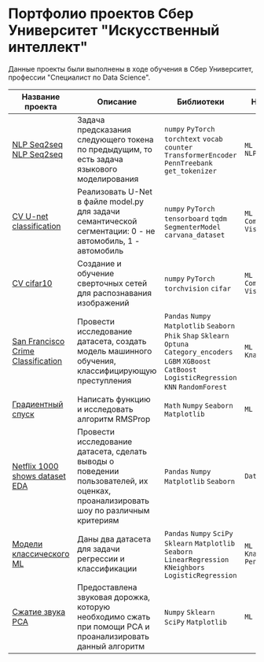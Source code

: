 # Портфолио проектов Сбер Университет "Искусственный интеллект"

Данные проекты были выполнены в ходе обучения в Сбер Университет, профессии "Специалист по Data Science".

| Название проекта | Описание | Библиотеки | Навыки &nbsp; &nbsp;|
|---|---|---|---|
| [NLP Seq2seq](NLP%20Seq2seq) [NLP Seq2seq](NLP_Seq2seq)| Задача предсказания следующего токена по предыдущим, то есть задача языкового моделирования| `numpy` `PyTorch` `torchtext` `vocab` `counter` `TransformerEncoder` `PennTreebank` `get_tokenizer`| `ML`<br>`NLP` |
| [CV U-net classification](CV%20U-net%20classification) | Реализовать U-Net в файле model.py для задачи семантической сегментации: 0 - не автомобиль, 1 - автомобиль | `numpy` `PyTorch` `tensorboard` `tqdm` `SegmenterModel` `carvana_dataset` | `ML`<br>`Computer Vision` |
| [CV cifar10](CV%20cifar10) | Создание и обучение сверточных сетей для распознавания изображений| `numpy` `PyTorch` `torchvision` `cifar` | `ML`<br>`Computer Vision` |
| [San Francisco Crime Classification](San%20Francisco%20Crime%20Classification) | Провести исследование датасета, создать модель машинного обучения, классифицирующую преступления | `Pandas` `Numpy` `Matplotlib` `Seaborn` `Phik` `Shap` `Sklearn` `Optuna` `Category_encoders` `LGBM` `XGBoost` `CatBoost` `LogisticRegression` `KNN` `RandomForest` | `ML`<br>`Классификация` |
| [Градиентный спуск](Градиентный%20спуск) | Написать функцию и исследовать алгоритм RMSProp | `Math` `Numpy` `Seaborn` `Matplotlib` | `ML` |
| [Netflix 1000 shows dataset EDA](Netflix%201000%20shows%20dataset) | Провести исследование датасета, сделать выводы о поведении пользователей, их оценках, проанализировать шоу по различным критериям| `Pandas` `Numpy` `Matplotlib` `Seaborn` | `Data Analysis` |
| [Модели классического ML](Модели%20классического%20ML) | Даны два датасета для задачи регрессии и классификации| `Pandas` `Numpy` `SciPy` `Sklearn` `Matplotlib` `Seaborn` `LinearRegression` `KNeighbors` `LogisticRegression`| `ML`<br>`Классификация`<br>`Регрессия` |
| [Сжатие звука PCA](Сжатие%20звука%20PCA) | Предоставлена звуковая дорожка, которую необходимо сжать при помощи РСА и проанализировать данный алгоритм | `Numpy` `Sklearn` `SciPy` `Matplotlib` | `ML` |
